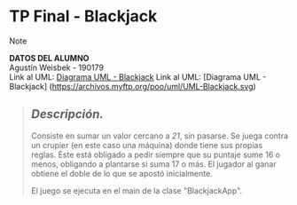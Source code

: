 # TP Final - **Blackjack**
> [!NOTE]
> **DATOS DEL ALUMNO**  
> Agustín Weisbek - 190179  
> Link al UML: <a href="https://archivos.myftp.org/poo/uml/UML-Blackjack.svg" target="_blank">Diagrama UML - Blackjack</a>
> Link al UML: [Diagrama UML - Blackjack] (https://archivos.myftp.org/poo/uml/UML-Blackjack.svg)

> ## _Descripción._
> Consiste en sumar un valor cercano a *21*, sin pasarse. Se juega contra un crupier (en este caso una máquina) donde tiene sus propias reglas. Éste está obligado a pedir siempre que su puntaje sume 16 o menos, obligando a plantarse si suma 17 o más.
> El jugador al ganar obtiene el doble de lo que se apostó inicialmente.
>
> El juego se ejecuta en el main de la clase "BlackjackApp".
